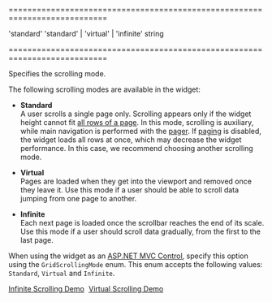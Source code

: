 <!--**
/*-------------------------------------------
    Auto-generated file. Do not modify.
-------------------------------------------

**-->
===========================================================================
<!--default-->'standard'<!--/default-->
<!--acceptValues-->'standard' | 'virtual' | 'infinite'<!--/acceptValues-->
<!--type-->string<!--/type-->
===========================================================================

<!--shortDescription-->
Specifies the scrolling mode.
<!--/shortDescription-->

<!--fullDescription-->
The following scrolling modes are available in the widget:

- **Standard**      
A user scrolls a single page only. Scrolling appears only if the widget height cannot fit [all rows of a page](/Documentation/ApiReference/UI_Widgets/dxDataGrid/Configuration/paging/#pageSize). In this mode, scrolling is auxiliary, while main navigation is performed with the [pager](/Documentation/ApiReference/UI_Widgets/dxDataGrid/Configuration/pager/). If [paging](/Documentation/ApiReference/UI_Widgets/dxDataGrid/Configuration/paging/) is disabled, the widget loads all rows at once, which may decrease the widget performance. In this case, we recommend choosing another scrolling mode.

- **Virtual**       
Pages are loaded when they get into the viewport and removed once they leave it. Use this mode if a user should be able to scroll data jumping from one page to another.

- **Infinite**      
Each next page is loaded once the scrollbar reaches the end of its scale. Use this mode if a user should scroll data gradually, from the first to the last page.

When using the widget as an [ASP.NET MVC Control](/Documentation/Guide/ASP.NET_MVC_Controls/Fundamentals/), specify this option using the `GridScrollingMode` enum. This enum accepts the following values: `Standard`, `Virtual` and `Infinite`.

<a href="https://js.devexpress.com/Demos/WidgetsGallery/Demo/Data_Grid/InfiniteScrolling/jQuery/Light/" class="button orange small fix-width-155" style="margin-right:5px;" target="_blank">Infinite Scrolling Demo</a>
<a href="https://js.devexpress.com/Demos/WidgetsGallery/Demo/Data_Grid/VirtualScrolling/jQuery/Light/" class="button orange small fix-width-155" style="margin-right:5px;" target="_blank">Virtual Scrolling Demo</a>
<!--/fullDescription-->